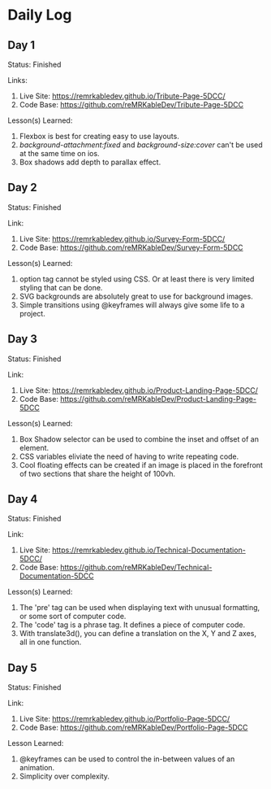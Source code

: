 # Daily Log

## Day 1

Status: Finished

Links:

1. Live Site: https://remrkabledev.github.io/Tribute-Page-5DCC/
2. Code Base: https://github.com/reMRKableDev/Tribute-Page-5DCC

Lesson(s) Learned:

1. Flexbox is best for creating easy to use layouts.
2. _background-attachment:fixed_ and _background-size:cover_ can't be used at the same time on ios.
3. Box shadows add depth to parallax effect.

## Day 2

Status: Finished

Link:

1. Live Site: https://remrkabledev.github.io/Survey-Form-5DCC/
2. Code Base: https://github.com/reMRKableDev/Survey-Form-5DCC

Lesson(s) Learned:

1. option tag cannot be styled using CSS. Or at least there is very limited styling that can be done.
2. SVG backgrounds are absolutely great to use for background images.
3. Simple transitions using @keyframes will always give some life to a project.

## Day 3

Status: Finished

Link:

1. Live Site: https://remrkabledev.github.io/Product-Landing-Page-5DCC/
2. Code Base: https://github.com/reMRKableDev/Product-Landing-Page-5DCC

Lesson(s) Learned:

1. Box Shadow selector can be used to combine the inset and offset of an element.
2. CSS variables eliviate the need of having to write repeating code.
3. Cool floating effects can be created if an image is placed in the forefront of two sections that share the height of 100vh.

## Day 4

Status: Finished

Link:

1. Live Site: https://remrkabledev.github.io/Technical-Documentation-5DCC/
2. Code Base: https://github.com/reMRKableDev/Technical-Documentation-5DCC

Lesson(s) Learned:

1. The 'pre' tag can be used when displaying text with unusual formatting, or some sort of computer code.
2. The 'code' tag is a phrase tag. It defines a piece of computer code.
3. With translate3d(), you can define a translation on the X, Y and Z axes, all in one function.

## Day 5

Status: Finished

Link:

1. Live Site: https://remrkabledev.github.io/Portfolio-Page-5DCC/
2. Code Base: https://github.com/reMRKableDev/Portfolio-Page-5DCC

Lesson Learned:

1. @keyframes can be used to control the in-between values of an animation.
2. Simplicity over complexity.